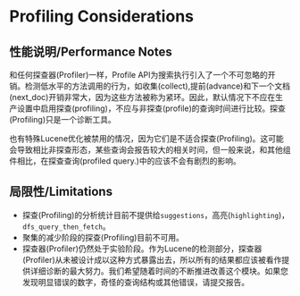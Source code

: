 # Profiling Considerations

## 性能说明/Performance Notes

和任何探查器(Profiler)一样，Profile API为搜索执行引入了一个不可忽略的开销。检测低水平的方法调用的行为，如收集(collect),提前(advance)和下一个文档(next_doc)开销非常大，因为这些方法被称为紧环。因此，默认情况下不应在生产设置中启用探查(profiling)，不应与非探查(profile)的查询时间进行比较。探查(Profiling)只是一个诊断工具。

也有特殊Lucene优化被禁用的情况，因为它们是不适合探查(Profiling)。这可能会导致相比非探查形态，某些查询会报告较大的相关时间，但一般来说，和其他组件相比，在探查查询(profiled query.)中的应该不会有剧烈的影响。

## 局限性/Limitations

- 探查(Profiling)的分析统计目前不提供给`suggestions`，高亮(`highlighting`)， `dfs_query_then_fetch`。
- 聚集的减少阶段的探查(Profiling)目前不可用。
- 探查器(Profiler)仍然处于实验阶段。作为Lucene的检测部分，探查器(Profiler)从未被设计成以这种方式暴露出去，所以所有的结果都应该被看作提供详细诊断的最大努力。我们希望随着时间的不断推进改善这个模块。如果您发现明显错误的数字，奇怪的查询结构或其他错误，请提交报告。